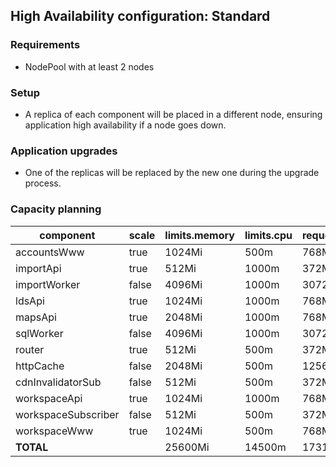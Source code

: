 ## High Availability configuration: Standard

### Requirements

- NodePool with at least 2 nodes

### Setup

- A replica of each component will be placed in a different node, ensuring application high availability if a node goes down.

### Application upgrades

- One of the replicas will be replaced by the new one during the upgrade process.

### Capacity planning

component            |  scale  |  limits.memory  |  limits.cpu  |  requests.memory  |  requests.cpu  |  HA.minReplicas  |  HA.maxreplicas  |  HA.targetCPU
---------------------|---------|-----------------|--------------|-------------------|----------------|------------------|------------------|--------------
accountsWww          |  true   |  1024Mi         |  500m        |  768Mi            |  200m          |  2               |  2               |  75
importApi            |  true   |  512Mi          |  1000m       |  372Mi            |  350m          |  2               |  2               |  75
importWorker         |  false  |  4096Mi         |  1000m       |  3072Mi           |  350m          |                  |                  |
ldsApi               |  true   |  1024Mi         |  1000m       |  768Mi            |  350m          |  2               |  2               |  75
mapsApi              |  true   |  2048Mi         |  1000m       |  768Mi            |  350m          |  2               |  2               |  75
sqlWorker            |  false  |  4096Mi         |  1000m       |  3072Mi           |  350m          |                  |                  |
router               |  true   |  512Mi          |  500m        |  372Mi            |  200m          |  2               |  2               |  75
httpCache            |  false  |  2048Mi         |  500m        |  1256Mi           |  200m          |                  |                  |
cdnInvalidatorSub    |  false  |  512Mi          |  500m        |  372Mi            |  200m          |                  |                  |
workspaceApi         |  true   |  1024Mi         |  1000m       |  768Mi            |  350m          |  2               |  2               |  75
workspaceSubscriber  |  false  |  512Mi          |  500m        |  372Mi            |  200m          |                  |                  |
workspaceWww         |  true   |  1024Mi         |  500m        |  768Mi            |  200m          |  2               |  2               |  75
**TOTAL**                |         |  25600Mi        |  14500m      |  17312Mi          |  5300m         |                  |                  |

